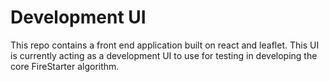 # Development UI

This repo contains a front end application built on react and leaflet. This UI is currently acting as a development UI to use for testing in developing the core FireStarter algorithm.
